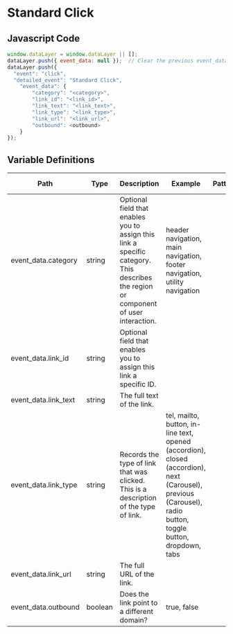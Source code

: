 # Standard Click

### 

## Javascript Code
```js
window.dataLayer = window.dataLayer || [];
dataLayer.push({ event_data: null });  // Clear the previous event_data object.
dataLayer.push({
  "event": "click",
  "detailed_event": "Standard Click",
    "event_data": {
        "category": "<category>",
        "link_id": "<link_id>",
        "link_text": "<link_text>",
        "link_type": "<link_type>",
        "link_url": "<link_url>",
        "outbound": <outbound>
    }
});
```

## Variable Definitions

|Path|Type|Description|Example|Pattern|Min Length|Max Length|Minimum|Maximum|Multiple Of|
| --- | --- | --- | --- | --- | --- | --- | --- | --- | --- |
|event_data.category|string|Optional field that enables you to assign this link a specific category.  This describes the region or component of user interaction.|header navigation, main navigation, footer navigation, utility navigation|||||||
|event_data.link_id|string|Optional field that enables you to assign this link a specific ID.||||||||
|event_data.link_text|string|The full text of the link.||||||||
|event_data.link_type|string|Records the type of link that was clicked. This is a description of the type of link.|tel, mailto, button, in-line text, opened \(accordion\),  closed \(accordion\), next \(Carousel\), previous \(Carousel\), radio button, toggle button, dropdown, tabs|||||||
|event_data.link_url|string|The full URL of the link.||||||||
|event_data.outbound|boolean|Does the link point to a different domain?|true, false|||||||




